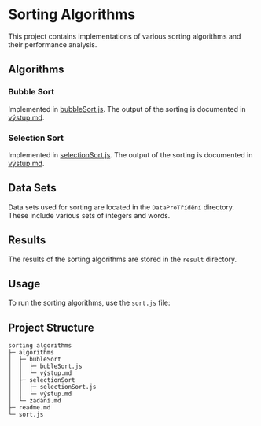 # Sorting Algorithms

This project contains implementations of various sorting algorithms and their performance analysis.

## Algorithms

### Bubble Sort
Implemented in [bubbleSort.js](algorithms/bubbleSort/bubbleSort.js). The output of the sorting is documented in [výstup.md](algorithms/bubbleSort/výstup.md).

### Selection Sort
Implemented in [selectionSort.js](algorithms/selectionSort/selectionSort.js). The output of the sorting is documented in [výstup.md](algorithms/selectionSort/výstup.md).

## Data Sets
Data sets used for sorting are located in the `DataProTřídění` directory. These include various sets of integers and words.

## Results
The results of the sorting algorithms are stored in the `result` directory.

## Usage
To run the sorting algorithms, use the `sort.js` file:

## Project Structure
```
sorting algorithms
├─ algorithms
│  ├─ bubleSort
│  │  ├─ bubleSort.js
│  │  └─ výstup.md
│  ├─ selectionSort
│  │  ├─ selectionSort.js
│  │  └─ výstup.md
│  └─ zadání.md
├─ readme.md
└─ sort.js
```